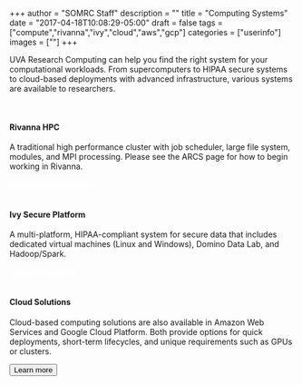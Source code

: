 +++
author = "SOMRC Staff"
description = ""
title = "Computing Systems"
date = "2017-04-18T10:08:29-05:00"
draft = false
tags = ["compute","rivanna","ivy","cloud","aws","gcp"]
categories = ["userinfo"]
images = [""]
+++

<p class=lead>UVA Research Computing can help you find the right system for your computational workloads. 
From supercomputers to HIPAA secure systems to cloud-based deployments with advanced infrastructure,
various systems are available to researchers.</p>

<br>

<div class = "card-group">
<div class="card">
  <div class="card-block">
    <h4 class="card-title">Rivanna HPC</h4>
      <p class="card-text">A traditional high performance cluster with job scheduler, large file system, modules, and MPI processing. Please see the ARCS page for how to begin working in Rivanna.</p>
      <a href="http://arcs.virginia.edu/rivanna" target="_new" class="btn btn-warning" style="color:white">Get Started on Rivanna</a>
  </div>
</div>
</div>

<br>

<div class = "card-group">
  <div class="card">
    <div class="card-block">
      <h4 class="card-title">Ivy Secure Platform</h4>
        <p class="card-text">A multi-platform, HIPAA-compliant system for secure data that includes dedicated virtual machines (Linux and Windows), Domino Data Lab, and Hadoop/Spark.</p>
        <a href="https://somrc.virginia.edu/userinfo/ivy/" class="btn btn-warning" style="color:white;">Get started on Ivy</a>
    </div>
  </div>
</div>

<br>

<div class = "card-group">
  <div class="card">
    <div class="card-block">
      <h4 class="card-title">Cloud Solutions</h4>
        <p class="card-text">
        Cloud-based computing solutions are also available in Amazon Web Services and Google Cloud Platform. Both provide options for quick deployments, short-term lifecycles, and unique requirements such as GPUs or clusters.
        </p>
      <a href="/service/cloud/" class="card-link"><button class="btn btn-warning">Learn more</button></a>
    </div>
  </div>
</div>

